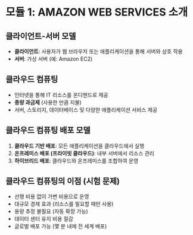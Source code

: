 # 모듈 1: AMAZON WEB SERVICES 소개

## 클라이언트-서버 모델
- **클라이언트**: 사용자가 웹 브라우저 또는 애플리케이션을 통해 서버와 상호 작용
- **서버**: 가상 서버 (예: Amazon EC2)

## 클라우드 컴퓨팅
- 인터넷을 통해 IT 리소스를 온디맨드로 제공
- **종량 과금제** (사용한 만큼 지불)
- 서버, 스토리지, 데이터베이스 및 다양한 애플리케이션 서비스 제공

## 클라우드 컴퓨팅 배포 모델
1. **클라우드 기반 배포**: 모든 애플리케이션을 클라우드에서 실행
2. **온프레미스 배포 (프라이빗 클라우드)**: 내부 서버에서 리소스 관리
3. **하이브리드 배포**: 클라우드와 온프레미스를 조합하여 운영

## 클라우드 컴퓨팅의 이점 (시험 문제)
- 선행 비용 없이 가변 비용으로 운영
- 대규모 경제 효과 (리소스를 필요할 때만 사용)
- 용량 추정 불필요 (자동 확장 가능)
- 데이터 센터 유지 비용 절감
- 글로벌 배포 가능 (몇 분 내에 전 세계 배포)
